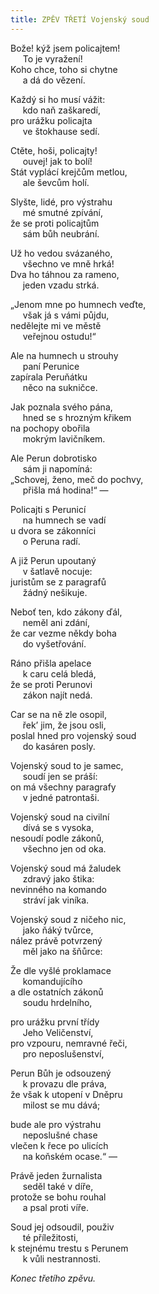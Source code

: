 ```yaml
---
title: ZPĚV TŘETÍ Vojenský soud
---
```


Bože! kýž jsem policajtem!  
     To je vyražení!  
Koho chce, toho si chytne  
     a dá do vězení.

  

Každý si ho musí vážit:  
     kdo naň zaškaredí,  
pro urážku policajta  
     ve štokhause sedí.

  

Ctěte, hoši, policajty!  
     ouvej! jak to bolí!  
Stát vyplácí krejčům metlou,  
     ale ševcům holí.

  

Slyšte, lidé, pro výstrahu  
     mé smutné zpívání,  
že se proti policajtům  
     sám bůh neubrání.

  

Už ho vedou svázaného,  
     všechno ve mně hrká!  
Dva ho táhnou za rameno,  
     jeden vzadu strká.

  

„Jenom mne po humnech veďte,  
     však já s vámi půjdu,  
nedělejte mi ve městě  
     veřejnou ostudu!“

  

Ale na humnech u strouhy  
     paní Perunice  
zapírala Peruňátku  
     něco na sukničce.

  

Jak poznala svého pána,  
     hned se s hrozným křikem  
na pochopy obořila  
     mokrým lavičníkem.

  

Ale Perun dobrotisko  
     sám ji napomíná:  
„Schovej, ženo, meč do pochvy,  
     přišla má hodina!“ —

  

Policajti s Perunicí  
     na humnech se vadí  
u dvora se zákonníci  
     o Peruna radí.

  

A již Perun upoutaný  
     v šatlavě nocuje:  
juristům se z paragrafů  
     žádný nešikuje.

  

Neboť ten, kdo zákony ďál,  
     neměl ani zdání,  
že car vezme někdy boha  
     do vyšetřování.

  

Ráno přišla apelace  
     k caru celá bledá,  
že se proti Perunovi  
     zákon najít nedá.

  

Car se na ně zle osopil,  
     řek’ jim, že jsou osli,  
poslal hned pro vojenský soud  
     do kasáren posly.

  

Vojenský soud to je samec,  
     soudí jen se práší:  
on má všechny paragrafy  
     v jedné patrontaši.

  

Vojenský soud na civilní  
     dívá se s vysoka,  
nesoudí podle zákonů,  
     všechno jen od oka.

  

Vojenský soud má žaludek  
     zdravý jako štika:  
nevinného na komando  
     stráví jak viníka.

  

Vojenský soud z ničeho nic,  
     jako ňáký tvůrce,  
nález právě potvrzený  
     měl jako na šňůrce:

  

Že dle vyšlé proklamace  
     komandujícího  
a dle ostatních zákonů  
     soudu hrdelního,

  

pro urážku první třídy  
     Jeho Veličenství,  
pro vzpouru, nemravné řeči,  
     pro neposlušenství,

  

Perun Bůh je odsouzený  
     k provazu dle práva,  
že však k utopení v Dněpru  
     milost se mu dává;

  

bude ale pro výstrahu  
     neposlušné chase  
vlečen k řece po ulicích  
     na koňském ocase.“ —

  

Právě jeden žurnalista  
     seděl také v díře,  
protože se bohu rouhal  
     a psal proti víře.

  

Soud jej odsoudil, použiv  
     té příležitosti,  
k stejnému trestu s Perunem  
     k vůli nestrannosti.

  

_Konec třetího zpěvu._

